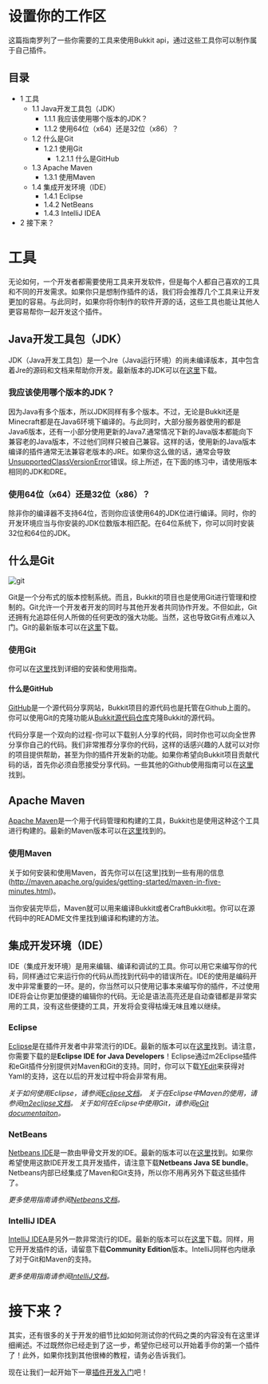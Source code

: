 # 设置你的工作区

这篇指南罗列了一些你需要的工具来使用Bukkit api，通过这些工具你可以制作属于自己插件。

## 目录

  * 1 工具
    * 1.1 Java开发工具包（JDK）
      * 1.1.1 我应该使用哪个版本的JDK？
      * 1.1.2 使用64位（x64）还是32位（x86）？
    * 1.2 什么是Git
      * 1.2.1 使用Git
        * 1.2.1.1 什么是GitHub
    * 1.3 Apache Maven
      * 1.3.1 使用Maven
    * 1.4 集成开发环境（IDE）
      * 1.4.1 Eclipse
      * 1.4.2 NetBeans
      * 1.4.3 IntelliJ IDEA
  * 2 接下来？

# 工具

无论如何，一个开发者都需要使用工具来开发软件，但是每个人都自己喜欢的工具和不同的开发需求。如果你只是想制作插件的话，我们将会推荐几个工具来让开发更加的容易。与此同时，如果你将你制作的软件开源的话，这些工具也能让其他人更容易帮你一起开发这个插件。

## Java开发工具包（JDK）

JDK（Java开发工具包）是一个Jre（Java运行环境）的尚未编译版本，其中包含着Jre的源码和文档来帮助你开发。最新版本的JDK可以在[这里](http://www.oracle.com/technetwork/java/javase/downloads/index.html)下载。

### 我应该使用哪个版本的JDK？

因为Java有多个版本，所以JDK同样有多个版本。不过，无论是Bukkit还是Minecraft都是在Java6环境下编译的。与此同时，大部分服务器使用的都是Java6版本，还有一小部分使用更新的Java7.通常情况下新的Java版本都能向下兼容老的Java版本，不过他们同样只被自己兼容。这样的话，使用新的Java版本编译的插件通常无法兼容老版本的JRE。如果你这么做的话，通常会导致[UnsupportedClassVersionError](http://docs.oracle.com/javase/1.5.0/docs/api/index.html?java/lang/UnsupportedClassVersionError.html)错误。综上所述，在下面的练习中，请使用版本相同的JDK和DRE。

### 使用64位（x64）还是32位（x86）？

除非你的编译器不支持64位，否则你应该使用64的JDK位进行编译。同时，你的开发环境应当与你安装的JDK位数版本相匹配。在64位系统下，你可以同时安装32位和64位的JDK。

## 什么是Git


![git](http://git-scm.com/images/logo@2x.png)

Git是一个分布式的版本控制系统。而且，Bukkit的项目也是使用Git进行管理和控制的。Git允许一个开发者开发的同时与其他开发者共同协作开发。不但如此，Git还拥有允追踪任何人所做的任何更改的强大功能。当然，这也导致Git有点难以入门。Git的最新版本可以在[这里](http://git-scm.com/download)下载。

### 使用Git

你可以在[这里](http://git-scm.com/book)找到详细的安装和使用指南。

#### 什么是GitHub

[GitHub](https://github.com)是一个源代码分享网站，Bukkit项目的源代码也是托管在Github上面的。你可以使用Git的克隆功能从[Bukkit源代码仓库](http://github.com/Bukkit)克隆Bukkit的源代码。


代码分享是一个双向的过程-你可以下载别人分享的代码，同时你也可以向全世界分享你自己的代码。我们非常推荐分享你的代码，这样的话感兴趣的人就可以对你的项目提供帮助，甚至为你的插件开发新的功能。如果你希望向Bukkit项目贡献代码的话，首先你必须自愿接受分享代码。一些其他的Github使用指南可以在[这里](https://help.github.com/)找到。

## Apache Maven

[Apache Maven](http://maven.apache.org)是一个用于代码管理和构建的工具，Bukkit也是使用这种这个工具进行构建的。最新的Maven版本可以在[这里](http://maven.apache.org/download.html)找到的。

### 使用Maven

关于如何安装和使用Maven，首先你可以在[这里]找到一些有用的信息(http://maven.apache.org/guides/getting-started/maven-in-five-minutes.html)。

当你安装完毕后，Maven就可以用来编译Bukkit或者CraftBukkit啦。你可以在源代码中的README文件里找到编译和构建的方法。

## 集成开发环境（IDE）

IDE（集成开发环境）是用来编辑、编译和调试的工具。你可以用它来编写你的代码，同样通过它来运行你的代码从而找到代码中的错误所在。IDE的使用是编码开发中非常重要的一环。是的，你当然可以只使用记事本来编写你的插件，不过使用IDE将会让你更加便捷的编辑你的代码。无论是语法高亮还是自动查错都是非常实用的工具，没有这些便捷的工具，开发将会变得枯燥无味且难以继续。

### Eclipse

[Eclipse](http://www.eclipse.org/)是在插件开发者中非常流行的IDE。最新的版本可以在[这里](http://www.eclipse.org/downloads/packages/)找到。请注意，你需要下载的是**Eclipse IDE for Java Developers**！Eclipse通过m2Eclipse插件和eGit插件分别提供对Maven和Git的支持。同时，你可以下载[YEdit](http://code.google.com/p/yedit/)来获得对Yaml的支持，这在以后的开发过程中将会非常有用。

  _关于如何使用Eclipse，请参阅[Eclipse文档](http://www.eclipse.org/documentation/)。_
  _关于在Eclipse中Maven的使用，请参阅[m2eclipse文档](http://www.sonatype.org/m2eclipse/)。_
  _关于如何在Eclipse中使用Git，请参阅[eGit documentaiton](http://www.eclipse.org/egit/documentation/)。_

### NetBeans

[Netbeans IDE](http://netbeans.org/)是一款由甲骨文开发的IDE。最新的版本可以在[这里](http://netbeans.org/downloads/)找到。如果你希望使用这款IDE开发工具开发插件，请注意下载**Netbeans Java SE bundle**。Netbeans内部已经集成了Maven和Git支持，所以你不用再另外下载这些插件了。

  _更多使用指南请参阅[Netbeans文档](http://netbeans.org/kb/index.html)。_

### IntelliJ IDEA

[IntelliJ IDEA](http://www.jetbrains.com/idea/)是另外一款非常流行的IDE。最新的版本可以在[这里](http://www.jetbrains.com/idea/download/index.html)下载。同样，用它开开发插件的话，请留意下载**Community Edition**版本。IntelliJ同样也内继承了对于Git和Maven的支持。

  _更多使用指南请参阅[IntelliJ文档](http://www.jetbrains.com/idea/documentation/index.jsp)。_

# 接下来？

其实，还有很多的关于开发的细节比如如何测试你的代码之类的内容没有在这里详细阐述。不过既然你已经走到了这一步，希望你已经可以开始着手你的第一个插件了！此外，如果你找到其他很棒的教程，请务必告诉我们。

现在让我们一起开始下一章[插件开发入门](https://github.com/Trigonometry-F/Bukkit-Wiki-Chinese-Translation/blob/master/Developers/Plugin_Tutorial.md)吧！ 